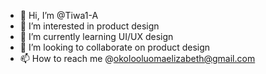 - 👋 Hi, I’m @Tiwa1-A
- 👀 I’m interested in product design 
- 🌱 I’m currently learning UI/UX design 
- 💞️ I’m looking to collaborate on product design 
- 📫 How to reach me @okolooluomaelizabeth@gmail.com 

<!---
Tiwa1-A/Tiwa1-A is a ✨ special ✨ repository because its `README.md` (this file) appears on your GitHub profile.
You can click the Preview link to take a look at your changes.
--->
